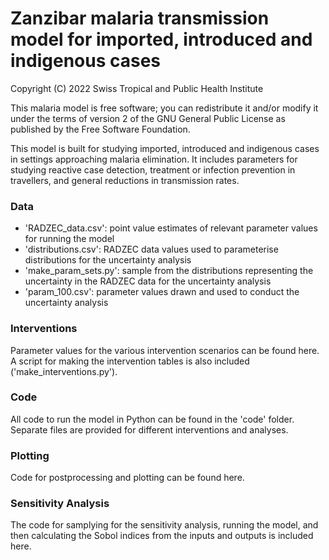 # Zanzibar malaria transmission model for imported, introduced and indigenous cases

Copyright (C) 2022 Swiss Tropical and Public Health Institute

This malaria model is free software; you can redistribute it and/or modify it under the terms of version 2 of the GNU General Public License as published by the Free Software Foundation.

This model is built for studying imported, introduced and indigenous cases in settings approaching malaria elimination. It includes parameters for studying reactive case detection, treatment or infection prevention in travellers, and general reductions in transmission rates.

### Data
* 'RADZEC_data.csv': point value estimates of relevant parameter values for running the model
* 'distributions.csv': RADZEC data values used to parameterise distributions for the uncertainty analysis
* 'make_param_sets.py': sample from the distributions representing the uncertainty in the RADZEC data for the uncertainty analysis
* 'param_100.csv': parameter values drawn and used to conduct the uncertainty analysis

### Interventions
Parameter values for the various intervention scenarios can be found here.
A script for making the intervention tables is also included ('make_interventions.py').

### Code
All code to run the model in Python can be found in the 'code' folder. Separate files are provided for different interventions and analyses.

### Plotting
Code for postprocessing and plotting can be found here.

### Sensitivity Analysis
The code for samplying for the sensitivity analysis, running the model, and then calculating the Sobol indices from the inputs and outputs is included here.

